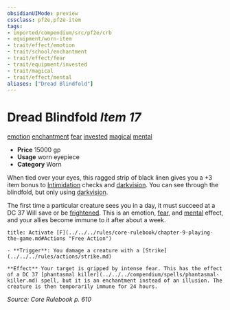 ```yaml
---
obsidianUIMode: preview
cssclass: pf2e,pf2e-item
tags:
- imported/compendium/src/pf2e/crb
- equipment/worn-item
- trait/effect/emotion
- trait/school/enchantment
- trait/effect/fear
- trait/equipment/invested
- trait/magical
- trait/effect/mental
aliases: ["Dread Blindfold"]
---
```

# Dread Blindfold *Item 17*  
[emotion](emotion.md)  [enchantment](enchantment.md)  [fear](rules/traits/fear.md)  [invested](invested.md)  [magical](magical.md)  [mental](mental.md)  

- **Price** 15000 gp
- **Usage** worn eyepiece
- **Category** Worn

When tied over your eyes, this ragged strip of black linen gives you a +3 item bonus to [Intimidation](../../skills.md#Intimidation) checks and [darkvision](rules/abilities/darkvision.md). You can see through the blindfold, but only using [darkvision](rules/abilities/darkvision.md).

The first time a particular creature sees you in a day, it must succeed at a DC 37 Will save or be [frightened](conditions.md#Frightened). This is an emotion, [fear](rules/traits/fear.md), and [mental](mental.md) effect, and your allies become immune to it after about a week.

```ad-embed-ability
title: Activate [F](../../../rules/core-rulebook/chapter-9-playing-the-game.md#Actions "Free Action")

- **Trigger**: You damage a creature with a [Strike](../../../rules/actions/strike.md)

**Effect** Your target is gripped by intense fear. This has the effect of a DC 37 [phantasmal killer](../../../compendium/spells/phantasmal-killer.md) spell, but it is an enchantment instead of an illusion. The creature is then temporarily immune for 24 hours.
```

*Source: Core Rulebook p. 610*
